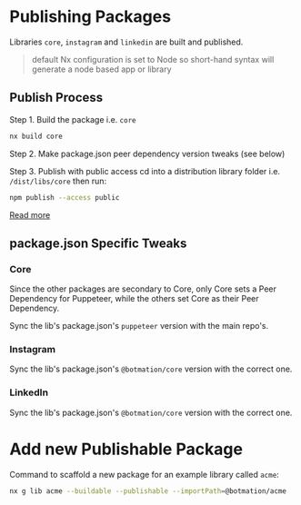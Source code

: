 # Publishing Packages

Libraries `core`, `instagram` and `linkedin` are built and published.

> default Nx configuration is set to Node so short-hand syntax will generate a node based app or library

## Publish Process

Step 1. Build the package i.e. `core`

```bash
nx build core
```

Step 2. Make package.json peer dependency version tweaks (see below)

Step 3. Publish with public access
cd into a distribution library folder i.e. `/dist/libs/core` then run:
```bash
npm publish --access public
```
[Read more](https://docs.npmjs.com/creating-and-publishing-scoped-public-packages#publishing-scoped-public-packages)


## package.json Specific Tweaks

### Core

Since the other packages are secondary to Core, only Core sets a Peer Dependency for Puppeteer, while the others set Core as their Peer Dependency.

Sync the lib's package.json's `puppeteer` version with the main repo's.

### Instagram

Sync the lib's package.json's `@botmation/core` version with the correct one.

### LinkedIn

Sync the lib's package.json's `@botmation/core` version with the correct one.

# Add new Publishable Package

Command to scaffold a new package for an example library called `acme`:
```bash
nx g lib acme --buildable --publishable --importPath=@botmation/acme
```
